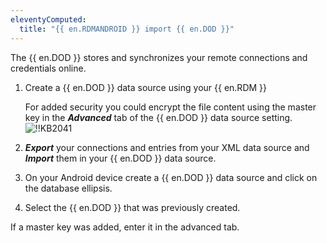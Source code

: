 ```yaml
---
eleventyComputed:
  title: "{{ en.RDMANDROID }} import {{ en.DOD }}"
---
```

The {{ en.DOD }} stores and synchronizes your remote connections and credentials online.

1. Create a {{ en.DOD }} data source using your {{ en.RDM }}

   For added security you could encrypt the file content using the master key in the ***Advanced*** tab of the {{ en.DOD }} data source setting.
   ![!!KB2041](https://cdnweb.devolutions.net/docs/en/kb/KB2041.png)
2. ***Export*** your connections and entries from your XML data source and ***Import*** them in your {{ en.DOD }} data source.
1. On your Android device create a {{ en.DOD }} data source and click on the database ellipsis.
1. Select the {{ en.DOD }} that was previously created.

If a master key was added, enter it in the advanced tab.
